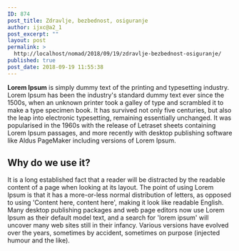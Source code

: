 ```yaml
---
ID: 874
post_title: Zdravlje, bezbednost, osiguranje
author: ijxc@a2_1
post_excerpt: ""
layout: post
permalink: >
  http://localhost/nomad/2018/09/19/zdravlje-bezbednost-osiguranje/
published: true
post_date: 2018-09-19 11:55:38
---
```

<div>

<strong>Lorem Ipsum</strong> is simply dummy text of the printing and typesetting industry. Lorem Ipsum has been the industry's standard dummy text ever since the 1500s, when an unknown printer took a galley of type and scrambled it to make a type specimen book. It has survived not only five centuries, but also the leap into electronic typesetting, remaining essentially unchanged. It was popularised in the 1960s with the release of Letraset sheets containing Lorem Ipsum passages, and more recently with desktop publishing software like Aldus PageMaker including versions of Lorem Ipsum.

</div>
<div>
<h2>Why do we use it?</h2>
It is a long established fact that a reader will be distracted by the readable content of a page when looking at its layout. The point of using Lorem Ipsum is that it has a more-or-less normal distribution of letters, as opposed to using 'Content here, content here', making it look like readable English. Many desktop publishing packages and web page editors now use Lorem Ipsum as their default model text, and a search for 'lorem ipsum' will uncover many web sites still in their infancy. Various versions have evolved over the years, sometimes by accident, sometimes on purpose (injected humour and the like).

</div>